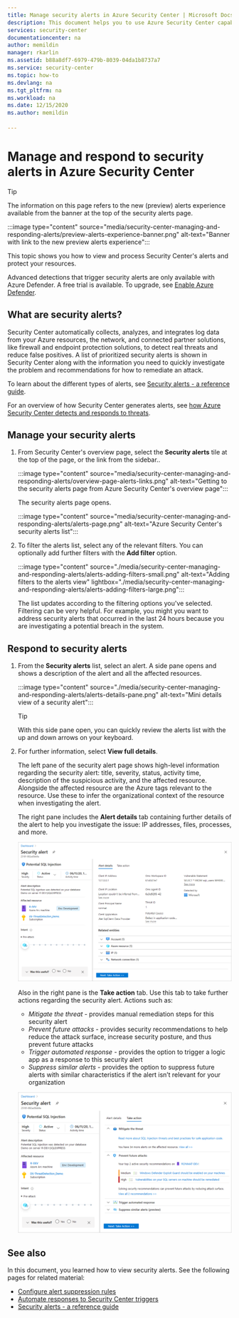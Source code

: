 ```yaml
---
title: Manage security alerts in Azure Security Center | Microsoft Docs
description: This document helps you to use Azure Security Center capabilities to manage and respond to security alerts.
services: security-center
documentationcenter: na
author: memildin
manager: rkarlin
ms.assetid: b88a8df7-6979-479b-8039-04da1b8737a7
ms.service: security-center
ms.topic: how-to
ms.devlang: na
ms.tgt_pltfrm: na
ms.workload: na
ms.date: 12/15/2020
ms.author: memildin

---
```

# Manage and respond to security alerts in Azure Security Center

> [!TIP]
> The information on this page refers to the new (preview) alerts experience available from the banner at the top of the security alerts page. 
>
> :::image type="content" source="media/security-center-managing-and-responding-alerts/preview-alerts-experience-banner.png" alt-text="Banner with link to the new preview alerts experience":::

This topic shows you how to view and process Security Center's alerts and protect your resources.

Advanced detections that trigger security alerts are only available with Azure Defender. A free trial is available. To upgrade, see [Enable Azure Defender](security-center-pricing.md#enable-azure-defender).

## What are security alerts?
Security Center automatically collects, analyzes, and integrates log data from your Azure resources, the network, and connected partner solutions, like firewall and endpoint protection solutions, to detect real threats and reduce false positives. A list of prioritized security alerts is shown in Security Center along with the information you need to quickly investigate the problem and recommendations for how to remediate an attack.

To learn about the different types of alerts, see [Security alerts - a reference guide](alerts-reference.md).

For an overview of how Security Center generates alerts, see [how Azure Security Center detects and responds to threats](security-center-alerts-overview.md).


## Manage your security alerts

1. From Security Center's overview page, select the **Security alerts** tile at the top of the page, or the link from the sidebar..

    :::image type="content" source="media/security-center-managing-and-responding-alerts/overview-page-alerts-links.png" alt-text="Getting to the security alerts page from Azure Security Center's overview page":::

    The security alerts page opens.

    :::image type="content" source="media/security-center-managing-and-responding-alerts/alerts-page.png" alt-text="Azure Security Center's security alerts list":::

1. To filter the alerts list, select any of the relevant filters. You can optionally add further filters with the **Add filter** option.

    :::image type="content" source="./media/security-center-managing-and-responding-alerts/alerts-adding-filters-small.png" alt-text="Adding filters to the alerts view" lightbox="./media/security-center-managing-and-responding-alerts/alerts-adding-filters-large.png":::

    The list updates according to the filtering options you've selected. Filtering can be very helpful. For example, you might you want to address security alerts that occurred in the last 24 hours because you are investigating a potential breach in the system.


## Respond to security alerts

1. From the **Security alerts** list, select an alert. A side pane opens and shows a description of the alert and all the affected resources. 

    :::image type="content" source="./media/security-center-managing-and-responding-alerts/alerts-details-pane.png" alt-text="Mini details view of a security alert":::

    > [!TIP]
    > With this side pane open, you can quickly review the alerts list with the up and down arrows on your keyboard.

1. For further information, select **View full details**.

    The left pane of the security alert page shows high-level information regarding the security alert: title, severity, status, activity time, description of the suspicious activity, and the affected resource. Alongside the affected resource are the Azure tags relevant to the resource. Use these to infer the organizational context of the resource when investigating the alert.

    The right pane includes the **Alert details** tab containing further details of the alert to help you investigate the issue: IP addresses, files, processes, and more.
     
    ![Suggestions for what to do about security alerts](./media/security-center-managing-and-responding-alerts/security-center-alert-remediate.png)

    Also in the right pane is the **Take action** tab. Use this tab to take further actions regarding the security alert. Actions such as:
    - *Mitigate the threat* - provides manual remediation steps for this security alert
    - *Prevent future attacks* - provides security recommendations to help reduce the attack surface, increase security posture, and thus prevent future attacks
    - *Trigger automated response* - provides the option to trigger a logic app as a response to this security alert
    - *Suppress similar alerts* - provides the option to suppress future alerts with similar characteristics if the alert isn’t relevant for your organization

    ![Take action tab](./media/security-center-managing-and-responding-alerts/alert-take-action.png)




## See also

In this document, you learned how to view security alerts. See the following pages for related material:

- [Configure alert suppression rules](alerts-suppression-rules.md)
- [Automate responses to Security Center triggers](workflow-automation.md)
- [Security alerts - a reference guide](alerts-reference.md)
